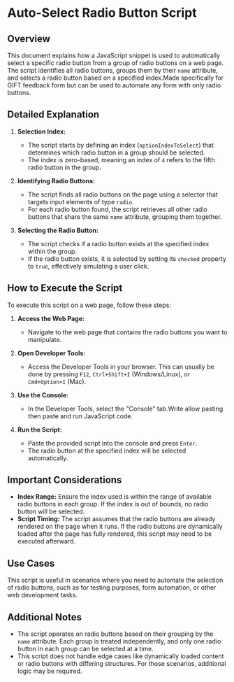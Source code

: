 # Auto-Select Radio Button Script

## Overview

This document explains how a JavaScript snippet is used to automatically select a specific radio button from a group of radio buttons on a web page. The script identifies all radio buttons, groups them by their `name` attribute, and selects a radio button based on a specified index.Made specifically for GIFT feedback form but can be used to automate any form with only radio buttons.

## Detailed Explanation

1. **Selection Index:**

   - The script starts by defining an index (`optionIndexToSelect`) that determines which radio button in a group should be selected.
   - The index is zero-based, meaning an index of `4` refers to the fifth radio button in the group.

2. **Identifying Radio Buttons:**

   - The script finds all radio buttons on the page using a selector that targets input elements of type `radio`.
   - For each radio button found, the script retrieves all other radio buttons that share the same `name` attribute, grouping them together.

3. **Selecting the Radio Button:**
   - The script checks if a radio button exists at the specified index within the group.
   - If the radio button exists, it is selected by setting its `checked` property to `true`, effectively simulating a user click.

## How to Execute the Script

To execute this script on a web page, follow these steps:

1. **Access the Web Page:**

   - Navigate to the web page that contains the radio buttons you want to manipulate.

2. **Open Developer Tools:**

   - Access the Developer Tools in your browser. This can usually be done by pressing `F12`, `Ctrl+Shift+I` (Windows/Linux), or `Cmd+Option+I` (Mac).

3. **Use the Console:**

   - In the Developer Tools, select the "Console" tab.Write allow pasting then paste and run JavaScript code.

4. **Run the Script:**
   - Paste the provided script into the console and press `Enter`.
   - The radio button at the specified index will be selected automatically.

## Important Considerations

- **Index Range:** Ensure the index used is within the range of available radio buttons in each group. If the index is out of bounds, no radio button will be selected.
- **Script Timing:** The script assumes that the radio buttons are already rendered on the page when it runs. If the radio buttons are dynamically loaded after the page has fully rendered, this script may need to be executed afterward.

## Use Cases

This script is useful in scenarios where you need to automate the selection of radio buttons, such as for testing purposes, form automation, or other web development tasks.

## Additional Notes

- The script operates on radio buttons based on their grouping by the `name` attribute. Each group is treated independently, and only one radio button in each group can be selected at a time.
- This script does not handle edge cases like dynamically loaded content or radio buttons with differing structures. For those scenarios, additional logic may be required.
